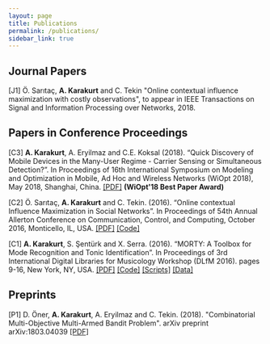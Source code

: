 ```yaml
---
layout: page
title: Publications
permalink: /publications/
sidebar_link: true
---
```


## Journal Papers ##
[J1] Ö. Sarıtaç, **A. Karakurt** and C. Tekin "Online contextual influence maximization with costly observations", to appear in IEEE Transactions on Signal and Information Processing over Networks, 2018.

## Papers in Conference Proceedings ##

[C3] **A. Karakurt**, A. Eryilmaz and C.E. Koksal (2018). “Quick Discovery of Mobile Devices in the Many-User Regime - Carrier Sensing or Simultaneous Detection?”. In Proceedings of 16th International Symposium on Modeling and Optimization in Mobile, Ad Hoc and Wireless Networks (WiOpt 2018), May 2018, Shanghai, China. [[PDF]](https://ieeexplore.ieee.org/abstract/document/8362851/) **(WiOpt'18 Best Paper Award)**

[C2] Ö. Sarıtaç, **A. Karakurt** and C. Tekin. (2016). “Online contextual Influence Maximization in Social Networks”. In Proceedings of 54th Annual Allerton Conference on Communication, Control, and Computing, October 2016, Monticello, IL, USA.
[[PDF]](http://ieeexplore.ieee.org/abstract/document/7852372/ "IEEEXplore") [[Code]](https://github.com/altugkarakurt/OCIMP "GitHub")

[C1] **A. Karakurt**, S. Şentürk and X. Serra. (2016). “MORTY: A Toolbox for Mode Recognition and Tonic Identification”. In Proceedings of 3rd International Digital Libraries for Musicology Workshop (DLfM 2016). pages 9-16, New York, NY, USA.
[[PDF]](https://dl.acm.org/citation.cfm?id=2970054 "ACM Digital Library") [[Code]](https://github.com/altugkarakurt/morty "GitHub") [[Scripts]](https://github.com/sertansenturk/makam_recognition_experiments "GitHub") [[Data]](https://github.com/MTG/otmm_makam_recognition_dataset "GitHub")

## Preprints ##
[P1] D. Öner, **A. Karakurt**, A. Eryilmaz and C. Tekin. (2018). "Combinatorial Multi-Objective Multi-Armed Bandit Problem". arXiv preprint arXiv:1803.04039 [[PDF]](https://arxiv.org/pdf/1803.04039.pdf "arXiv")